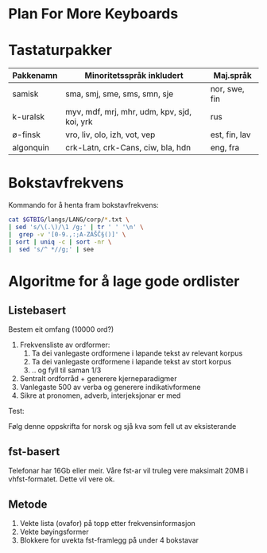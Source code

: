 Plan For More Keyboards
=======

# Tastaturpakker

|  Pakkenamn| Minoritetsspråk inkludert                  | Maj.språk
| --- | --- | --- 
|  samisk   | sma, smj, sme, sms, smn, sje                | nor, swe, fin
|  k-uralsk | myv, mdf, mrj, mhr, udm, kpv, sjd, koi, yrk | rus
|  ø-finsk  | vro, liv, olo, izh, vot, vep                | est, fin, lav
|  algonquin| crk-Latn, crk-Cans, ciw, bla, hdn           | eng, fra

# Bokstavfrekvens

Kommando for å henta fram bokstavfrekvens:

```sh
cat $GTBIG/langs/LANG/corp/*.txt \
| sed 's/\(.\)/\1 /g;' | tr ' ' '\n' \
|  grep -v '[0-9.,:;A-ZÁŠČ§()]' \
| sort | uniq -c | sort -nr \
|  sed 's/^ *//g;' | see
```

# Algoritme for å lage gode ordlister

## Listebasert

Bestem eit omfang (10000 ord?)

1. Frekvensliste av ordformer: 
	1. Ta dei vanlegaste ordformene i løpande tekst av relevant korpus
	1. Ta dei vanlegaste ordformene i løpande tekst av stort korpus 
	1. .. og fyll til saman 1/3
1. Sentralt ordforråd + generere kjerneparadigmer
1. Vanlegaste 500 av verba og generere indikativformene
1. Sikre at pronomen, adverb, interjeksjonar er med

Test:

Følg denne oppskrifta for norsk og sjå kva som fell ut av eksisterande

## fst-basert

Telefonar har 16Gb eller meir.
Våre fst-ar vil truleg vere maksimalt 20MB i vhfst-formatet. Dette vil vere ok.

## Metode

1. Vekte lista (ovafor) på topp etter frekvensinformasjon
1. Vekte bøyingsformer 
1. Blokkere for uvekta fst-framlegg på under 4 bokstavar
